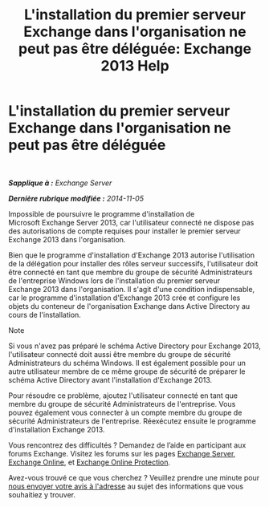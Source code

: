﻿---
title: "L'installation du premier serveur Exchange dans l'organisation ne peut pas être déléguée: Exchange 2013 Help"
TOCTitle: L'installation du premier serveur Exchange dans l'organisation ne peut pas être déléguée
ms:assetid: be975d74-632d-4190-9c3b-b0cafe4eb332
ms:mtpsurl: https://technet.microsoft.com/fr-fr/library/ms.exch.setupreadiness.delegatedcafefirstinstall(v=EXCHG.150)
ms:contentKeyID: 50479049
ms.date: 04/24/2018
mtps_version: v=EXCHG.150
ms.translationtype: HT
---

# L'installation du premier serveur Exchange dans l'organisation ne peut pas être déléguée

 

_**Sapplique à :** Exchange Server_

_**Dernière rubrique modifiée :** 2014-11-05_

Impossible de poursuivre le programme d'installation de Microsoft Exchange Server 2013, car l'utilisateur connecté ne dispose pas des autorisations de compte requises pour installer le premier serveur Exchange 2013 dans l'organisation.

Bien que le programme d'installation d'Exchange 2013 autorise l'utilisation de la délégation pour installer des rôles serveur successifs, l'utilisateur doit être connecté en tant que membre du groupe de sécurité Administrateurs de l'entreprise Windows lors de l'installation du premier serveur Exchange 2013 dans l'organisation. Il s'agit d'une condition indispensable, car le programme d'installation d'Exchange 2013 crée et configure les objets du conteneur de l'organisation Exchange dans Active Directory au cours de l'installation.

> [!NOTE]
> Si vous n'avez pas préparé le schéma Active Directory pour Exchange 2013, l'utilisateur connecté doit aussi être membre du groupe de sécurité Administrateurs du schéma Windows. Il est également possible pour un autre utilisateur membre de ce même groupe de sécurité de préparer le schéma Active Directory avant l'installation d'Exchange 2013.


Pour résoudre ce problème, ajoutez l'utilisateur connecté en tant que membre du groupe de sécurité Administrateurs de l'entreprise. Vous pouvez également vous connecter à un compte membre du groupe de sécurité Administrateurs de l'entreprise. Réexécutez ensuite le programme d'installation Exchange 2013.

Vous rencontrez des difficultés ? Demandez de l’aide en participant aux forums Exchange. Visitez les forums sur les pages [Exchange Server](https://go.microsoft.com/fwlink/p/?linkid=60612), [Exchange Online](https://go.microsoft.com/fwlink/p/?linkid=267542), et [Exchange Online Protection](https://go.microsoft.com/fwlink/p/?linkid=285351).

Avez-vous trouvé ce que vous cherchez ? Veuillez prendre une minute pour [nous envoyer votre avis à l'adresse](mailto:exsetuphelpfeedback@microsoft.com?subject=exchange%202013%20setup%20help%20feedback) au sujet des informations que vous souhaitiez y trouver.

